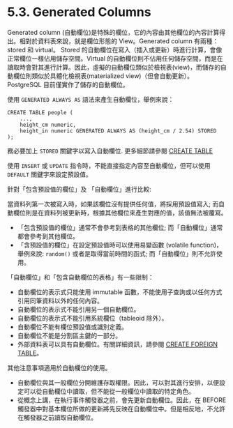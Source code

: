 # 5.3. Generated Columns

Generated column \(自動欄位\)是特殊的欄位，它的內容由其他欄位的內容計算得出。相對於資料表來說，就是欄位形態的 View。Generated column 有兩種：stored 和 virtual。 Stored 的自動欄位在寫入（插入或更新）時進行計算，會像正常欄位一樣佔用儲存空間。Virtual 的自動欄位則不佔用任何儲存空間，而是在讀取時會對其進行計算。因此，虛擬的自動欄位類似於檢視表\(view\)，而儲存的自動欄位則類似於具體化檢視表\(materialized view\)（但會自動更新）。 PostgreSQL 目前僅實作了儲存的自動欄位。

使用 `GENERATED ALWAYS AS` 語法來產生自動欄位，舉例來說：

```text
CREATE TABLE people (
    ...,
    height_cm numeric,
    height_in numeric GENERATED ALWAYS AS (height_cm / 2.54) STORED
);
```

務必要加上 `STORED` 關鍵字以寫入自動欄位. 更多細節請參閱 [CREATE TABLE](https://www.postgresql.org/docs/12/sql-createtable.html)

使用 `INSERT` 或 `UPDATE` 指令時，不能直接指定內容至自動欄位，但可以使用 `DEFAULT` 關鍵字來設定預設值。

針對「包含預設值的欄位」及 「自動欄位」進行比較:

當資料列第一次被寫入時，如果該欄位沒有提供任何值，將採用預設值寫入; 而自動欄位則是在資料列被更新時，根據其他欄位來產生對應的值，該值無法被覆寫。

+ 「包含預設值的欄位」通常不會參考到表格的其他欄位; 而「自動欄位」通常都會參考到其他欄位。
+ 「含預設值的欄位」在設定預設值時可以使用易變函數 \(volatile function\)，舉例來說: `random()` 或者是取得當前時間的函式; 而「自動欄位」則不允許使用。

「自動欄位」和「包含自動欄位的表格」有一些限制：

* 自動欄位的表示式只能使用 immutable 函數，不能使用子查詢或以任何方式引用同筆資料以外的任何內容。
* 自動欄位的表示式不能引用另一個自動欄位。
* 自動欄位的表示式不能引用系統欄位（tableoid 除外）。
* 自動欄位不能有欄位預設值或識別定義。
* 自動欄位不能是分割區主鍵的一部分。
* 外部資料表可以具有自動欄位。有關詳細資訊，請參閱 [CREATE FOREIGN TABLE](../../reference/sql-commands/create-foreign-table.md)。

其他注意事項適用於自動欄位的使用。

* 自動欄位與其一般欄位分開維護存取權限。因此，可以對其進行安排，以便設定可以從自動欄位中讀取，但不能從一般欄位中讀取的特定角色。
* 從概念上講，在執行事件觸發器之前，會先更新自動欄位。因此，在 BEFORE 觸發器中對基本欄位所做的更新將先反映在自動欄位中。但是相反地，不允許在觸發器之前讀取自動欄位。

